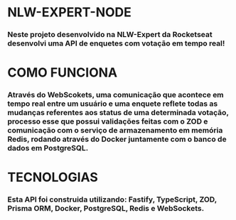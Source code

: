 # NLW-EXPERT-NODE

### Neste projeto desenvolvido na NLW-Expert da Rocketseat desenvolvi uma API de enquetes com votação em tempo real!

# COMO FUNCIONA

### Através do WebScokets, uma comunicação que acontece em tempo real entre um usuário e uma enquete reflete todas as mudanças referentes aos status de uma determinada votação, processo esse que possui validações feitas com o ZOD e comunicação com o serviço de armazenamento em memória Redis, rodando através do Docker juntamente com o banco de dados em PostgreSQL.

# TECNOLOGIAS

### Esta API foi construida utilizando: Fastify, TypeScript, ZOD, Prisma ORM, Docker, PostgreSQL, Redis e WebSockets.
